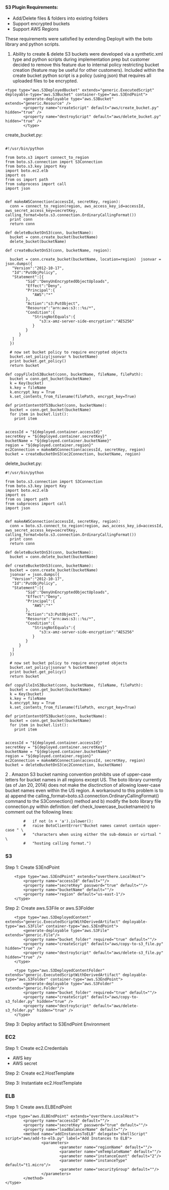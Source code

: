 #### S3 Plugin Requirements:

- Add/Delete files & folders into existing folders
- Support encrypted buckets
- Support AWS Regions

These requirements were satisfied by extending Deployit with the boto library and python scripts.


1. Ability to create & delete S3 buckets were developed via a synthetic.xml type and python scripts during implementation prep but customer decided to remove this feature due to internal policy restricting bucket creation (feature may be useful for other customers).  Included within the create bucket python script is a policy (using json) that requires all uploaded files to be encrypted.


```
<type type="aws.S3DeployedBucket" extends="generic.ExecutedScript" deployable-type="aws.S3Bucket" container-type="aws.S3EndPoint">
        <generate-deployable type="aws.S3Bucket" extends="generic.Resource" />
        <property name="createScript" default="aws/create_bucket.py" hidden="true" />
        <property name="destroyScript" default="aws/delete_bucket.py" hidden="true" />
        </type>

```
create_bucket.py:

```

#!/usr/bin/python

from boto.s3 import connect_to_region
from boto.s3.connection import S3Connection
from boto.s3.key import Key
import boto.ec2.elb
import os
from os import path
from subprocess import call
import json


def makeAWSConnection(accessId, secretKey, region):
  conn = connect_to_region(region, aws_access_key_id=accessId, aws_secret_access_key=secretKey, calling_format=boto.s3.connection.OrdinaryCallingFormat())
  print conn
  return conn 

def deleteBucketOnS3(conn, bucketName):
  bucket = conn.create_bucket(bucketName)
  delete_bucket(bucketName)
    
def createBucketOnS3(conn, bucketName, region):

  bucket = conn.create_bucket(bucketName, location=region)  jsonvar = json.dumps({
   "Version":"2012-10-17",
   "Id":"PutObjPolicy",
   "Statement":[{
         "Sid":"DenyUnEncryptedObjectUploads",
         "Effect":"Deny",
         "Principal":{
            "AWS":"*"
         },
         "Action":"s3:PutObject",
         "Resource":"arn:aws:s3:::%s/*",
         "Condition":{
            "StringNotEquals":{
               "s3:x-amz-server-side-encryption":"AES256"
            }
         }
      }
   ]
  })
  
  # now set bucket policy to require encrypted objects
  bucket.set_policy(jsonvar % bucketName)
  print bucket.get_policy()
  return bucket

def copyFileInS3Bucket(conn, bucketName, fileName, filePath):
  bucket = conn.get_bucket(bucketName)
  k = Key(bucket)
  k.key = fileName
  k.encrypt_key = True
  k.set_contents_from_filename(filePath, encrypt_key=True)

def printContentOfS3Bucket(conn, bucketName):
  bucket = conn.get_bucket(bucketName)
  for item in bucket.list():
    print item
    

accessId = "${deployed.container.accessId}"
secretKey = "${deployed.container.secretKey}"
bucketName = "${deployed.container.bucketName}"
region = "${deployed.container.region}"
ec2Connection = makeAWSConnection(accessId, secretKey, region)
bucket = createBucketOnS3(ec2Connection, bucketName, region)
```
delete_bucket.py:

```
#!/usr/bin/python

from boto.s3.connection import S3Connection
from boto.s3.key import Key
import boto.ec2.elb
import os
from os import path
from subprocess import call
import json


def makeAWSConnection(accessId, secretKey, region):
  conn = boto.s3.connect_to_region(region, aws_access_key_id=accessId, aws_secret_access_key=secretKey, calling_format=boto.s3.connection.OrdinaryCallingFormat())
  print conn
  return conn 

def deleteBucketOnS3(conn, bucketName):
  bucket = conn.delete_bucket(bucketName)
    
def createBucketOnS3(conn, bucketName):
  bucket = conn.create_bucket(bucketName)
  jsonvar = json.dumps({
   "Version":"2012-10-17",
   "Id":"PutObjPolicy",
   "Statement":[{
         "Sid":"DenyUnEncryptedObjectUploads",
         "Effect":"Deny",
         "Principal":{
            "AWS":"*"
         },
         "Action":"s3:PutObject",
         "Resource":"arn:aws:s3:::%s/*",
         "Condition":{
            "StringNotEquals":{
               "s3:x-amz-server-side-encryption":"AES256"
            }
         }
      }
   ]
  })
  
  # now set bucket policy to require encrypted objects
  bucket.set_policy(jsonvar % bucketName)
  print bucket.get_policy()
  return bucket

def copyFileInS3Bucket(conn, bucketName, fileName, filePath):
  bucket = conn.get_bucket(bucketName)
  k = Key(bucket)
  k.key = fileName
  k.encrypt_key = True
  k.set_contents_from_filename(filePath, encrypt_key=True)

def printContentOfS3Bucket(conn, bucketName):
  bucket = conn.get_bucket(bucketName)
  for item in bucket.list():
    print item
    

accessId = "${deployed.container.accessId}"
secretKey = "${deployed.container.secretKey}"
bucketName = "${deployed.container.bucketName}"
region = "${deployed.container.region}"
ec2Connection = makeAWSConnection(accessId, secretKey, region)
bucket = deleteBucketOnS3(ec2Connection, bucketName)

```


2
. Amazon S3 bucket naming convention prohibits use of upper-case letters for bucket names in all regions except US.  The boto library currently (as of Jan 20, 2014) does not make the disctinction of allowing lower-case bucket names even within the US region.  A workaround to this problem is to a) append the calling_format=boto.s3.connection.OrdinaryCallingFormat() command to the S3Connection() method and b) modify the boto library file connection.py within definition: def check_lowercase_bucketname(n) to comment out the following lines:


```
		#	if not (n + 'a').islower():
    	#   raise BotoClientError("Bucket names cannot contain upper-case " \
    	#   "characters when using either the sub-domain or virtual " \
    	#   "hosting calling format.")

```

### S3

Step 1: Create S3EndPoint

```
	<type type="aws.S3EndPoint" extends="overthere.LocalHost">
		<property name="accessId" default=""/>
		<property name="secretKey" password="true" default=""/>
		<property name="bucketName" default=""/>
		<property name="region" default="us-east-1"/>                  
	</type>
```

Step 2: Create aws.S3File or aws.S3Folder

```
    <type type="aws.S3DeployedContent" extends="generic.ExecutedScriptWithDerivedArtifact" deployable-type="aws.S3File" container-type="aws.S3EndPoint">
        <generate-deployable type="aws.S3File" extends="generic.File"/>
        <property name="bucket_folder" required="true" default=""/>
        <property name="createScript" default="aws/copy-to-s3_file.py" hidden="true" />
        <property name="destroyScript" default="aws/delete-s3_file.py" hidden="true" />
	</type>

	<type type="aws.S3DeployedContentFolder" extends="generic.ExecutedScriptWithDerivedArtifact" deployable-type="aws.S3Folder" container-type="aws.S3EndPoint">
        <generate-deployable type="aws.S3Folder" extends="generic.Folder"/>
        <property name="bucket_folder" required="true" default=""/>      
        <property name="createScript" default="aws/copy-to-s3_folder.py" hidden="true" />
        <property name="destroyScript" default="aws/delete-s3_folder.py" hidden="true" />
	</type>
```

Step 3: Deploy artifact to S3EndPoint Environment

### EC2

Step 1: Create ec2.Credentials

- AWS key
- AWS secret

Step 2: Create ec2.HostTemplate

Step 3: Instantiate ec2.HostTemplate

### ELB

Step 1: Create aws.ELBEndPoint

```
<type type="aws.ELBEndPoint" extends="overthere.LocalHost">
        <property name="accessId" default=""/>
        <property name="secretKey" password="true" default=""/>
        <property name="loadBalancerName" default=""/>
        <method name="addInstancesToELB" delegate="shellScript" script="aws/add-to-elb.py" label="Add Instances to ELB">
                <parameters>
                        <parameter name="regionName" default=""/>
                        <parameter name="vmTemplateName" default=""/>
                        <parameter name="instanceCount" default="2"/>
                        <parameter name="instanceType" default="t1.micro"/>
                        <parameter name="securityGroup" default=""/>
                </parameters>
        </method>
</type>
```


